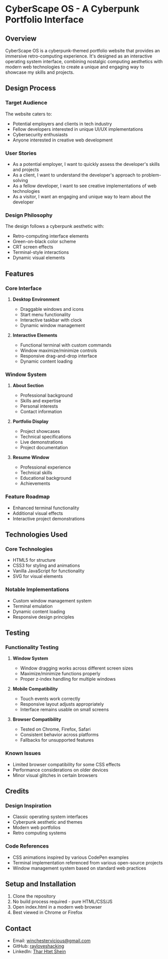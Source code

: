 # CyberScape OS - A Cyberpunk Portfolio Interface

## Overview
CyberScape OS is a cyberpunk-themed portfolio website that provides an immersive retro-computing experience. It's designed as an interactive operating system interface, combining nostalgic computing aesthetics with modern web technologies to create a unique and engaging way to showcase my skills and projects.

## Design Process

### Target Audience
The website caters to:
- Potential employers and clients in tech industry
- Fellow developers interested in unique UI/UX implementations
- Cybersecurity enthusiasts
- Anyone interested in creative web development

### User Stories
- As a potential employer, I want to quickly assess the developer's skills and projects
- As a client, I want to understand the developer's approach to problem-solving
- As a fellow developer, I want to see creative implementations of web technologies
- As a visitor, I want an engaging and unique way to learn about the developer

### Design Philosophy
The design follows a cyberpunk aesthetic with:
- Retro-computing interface elements
- Green-on-black color scheme
- CRT screen effects
- Terminal-style interactions
- Dynamic visual elements

## Features

### Core Interface
1. **Desktop Environment**
   - Draggable windows and icons
   - Start menu functionality
   - Interactive taskbar with clock
   - Dynamic window management

2. **Interactive Elements**
   - Functional terminal with custom commands
   - Window maximize/minimize controls
   - Responsive drag-and-drop interface
   - Dynamic content loading

### Window System
1. **About Section**
   - Professional background
   - Skills and expertise
   - Personal interests
   - Contact information

2. **Portfolio Display**
   - Project showcases
   - Technical specifications
   - Live demonstrations
   - Project documentation

3. **Resume Window**
   - Professional experience
   - Technical skills
   - Educational background
   - Achievements

### Feature Roadmap
- Enhanced terminal functionality
- Additional visual effects
- Interactive project demonstrations

## Technologies Used

### Core Technologies
- HTML5 for structure
- CSS3 for styling and animations
- Vanilla JavaScript for functionality
- SVG for visual elements

### Notable Implementations
- Custom window management system
- Terminal emulation
- Dynamic content loading
- Responsive design principles

## Testing

### Functionality Testing
1. **Window System**
   - Window dragging works across different screen sizes
   - Maximize/minimize functions properly
   - Proper z-index handling for multiple windows

2. **Mobile Compatibility**
   - Touch events work correctly
   - Responsive layout adjusts appropriately
   - Interface remains usable on small screens

3. **Browser Compatibility**
   - Tested on Chrome, Firefox, Safari
   - Consistent behavior across platforms
   - Fallbacks for unsupported features

### Known Issues
- Limited browser compatibility for some CSS effects
- Performance considerations on older devices
- Minor visual glitches in certain browsers

## Credits

### Design Inspiration
- Classic operating system interfaces
- Cyberpunk aesthetic and themes
- Modern web portfolios
- Retro computing systems

### Code References
- CSS animations inspired by various CodePen examples
- Terminal implementation referenced from various open-source projects
- Window management system based on standard web practices

## Setup and Installation
1. Clone the repository
2. No build process required - pure HTML/CSS/JS
3. Open index.html in a modern web browser
4. Best viewed in Chrome or Firefox

## Contact
- Email: winchestervicious@gmail.com
- GitHub: [rayloveshacking](https://github.com/rayloveshacking)
- LinkedIn: [Thar Htet Shein](https://www.linkedin.com/in/thar-htet-s-0368662a4/)
